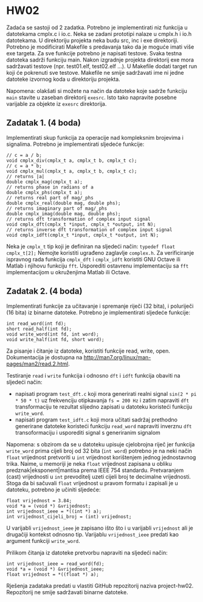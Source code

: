 # HW02

Zadaća se sastoji od 2 zadatka. Potrebno je implementirati
niz funkcija u datotekama cmplx.c i io.c. Neka se zadani prototipi nalaze 
u cmplx.h i io.h datotekama. U direktoriju projekta neka budu src, inc i exe
direktoriji. Potrebno je modificirati Makefile s predavanja tako da je moguće
imati više exe targeta. Za sve funkcije potrebno je napisati testove. Svaka
testna datoteka sadrži funkciju main. Nakon izgradnje projekta direktorij 
exe mora sadržavati testove (npr. test01.elf, test02.elf ...). U Makefile dodati
target run koji će pokrenuti sve testove. Makefile ne smije sadržavati ime ni
jedne datoteke izvornog koda u direktoriju projekta.

Napomena: olakšati si možete na način da datoteke koje sadrže funkciju ``main``
stavite u zaseban direktorij ``exesrc``. Isto tako napravite posebne varijable
za objekte iz ``exesrc`` direktorija. 

## Zadatak 1. (4 boda)

Implementirati skup funkcija za operacije nad kompleksnim brojevima i signalima. 
Potrebno je implementirati sljedeće funkcije:

```
// c = a / b;
void cmplx_div(cmplx_t a, cmplx_t b, cmplx_t c);
// c = a * b;
void cmplx_mul(cmplx_t a, cmplx_t b, cmplx_t c);
// returns |a|
double cmplx_mag(cmplx_t a);
// returns phase in radians of a 
double cmplx_phs(cmplx_t a);
// returns real part of mag/_phs
double cmplx_real(double mag, double phs);
// returns imaginary part of mag/_phs
double cmplx_imag(double mag, double phs);
// returns dft transformation of complex input signal
void cmplx_dft(cmplx_t *input, cmplx_t *output, int N);
// returns inverse dft transformation of complex input signal
void cmplx_idft(cmplx_t *input, cmplx_t *output, int N);
```
Neka je ``cmplx_t`` tip koji je definiran na sljedeći način:
``
typedef float cmplx_t[2];
``
Nemojte koristiti ugrađeno zaglavlje ``complex.h``. Za verificiranje 
ispravnog rada funkcija ``cmplx_dft`` i ``cmplx_idft`` koristiti 
GNU Octave ili Matlab i njihovu funkciju ``fft``. Usporediti ostavrenu
implementaciju sa ``fft`` implementacijom u okruženjima Matlab ili Octave.

## Zadatak 2. (4 boda)

Implementirati funkcije za učitavanje i spremanje riječi (32 bita), 
i poluriječi (16 bita) iz binarne datoteke. Potrebno je implementirati sljedeće 
funkcije:

```
int read_word(int fd);
short read_half(int fd);
void write_word(int fd, int word);
void write_half(int fd, short word);
```

Za pisanje i čitanje iz datoteke, koristiti funkcije read, write, open. 
Dokumentacija je dostupna na http://man7.org/linux/man-pages/man2/read.2.html.

Testiranje ``read`` i ``write`` funkcija i odnosno ``dft`` i ``idft`` 
funkcija obaviti na sljedeći način:
- napisati program ``test_dft.c`` koji mora generirati realni 
signal ``sin(2 * pi * 50 * t)`` uz frekvenciju otipkavanja 
``fs = 200 Hz`` i zatim napraviti ``dft`` transformaciju te 
rezultat slijedno zapisati u datoteku koristeći funkciju ``write_word``.
- napisati program ``test_idft.c`` koji mora učitati sadržaj 
prethodno generirane datoteke koristeći funkciju ``read_word``
napraviti inverznu `dft` transoformaciju i usporediti signal s
generiranim signalom

Napomena: s obzirom da se u datoteku upisuje cjelobrojna riječ jer funkcija
``write_word`` prima cijeli broj od 32 bita (``int word``) potrebno 
je na neki način ``float`` vrijednost pretvoriti u ``int`` vrijednost
korištenjem jednog jednostavnog trika. Naime, u memoriji je neka 
``float`` vrijednost zapisana u obliku predznak|eksponent|mantisa prema 
IEEE 754 standardu. Pretvaranjem (cast) vrijednosti u ``int`` prevoditelj
uzeti cijeli broj te decimalne vrijednosti. Stoga da bi sačuvali ``float``
vrijednost u pravom formatu i zapisali je u datoteku, potrebno je učiniti
sljedeće:
```
float vrijednost = 3.84;
void *a = (void *) &vrijednost;
int vrijednost_ieee = *((int *) a);
int vrijednost_cijeli_broj = (int) vrijednost;
```
U varijabli ``vrijednost_ieee`` je zapisano išto što i u varijabli ``vrijednost``
ali je drugačiji kontekst odnosno tip. Varijablu ``vrijednost_ieee`` predati
kao argument funkciji ``write_word``.

Prilikom čitanja iz datoteke pretvorbu napraviti na sljedeći način:
```
int vrijednost_ieee = read_word(fd);
void *a = (void *) &vrijednost_ieee;
float vrijednost = *((float *) a);
```

Rješenja zadataka predati u vlastiti GitHub repozitorij naziva 
project-hw02. Repozitorij ne smije sadržavati binarne datoteke.


